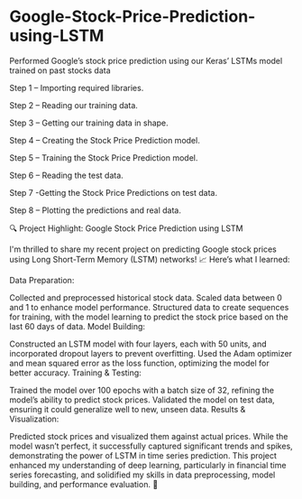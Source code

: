 # Google-Stock-Price-Prediction-using-LSTM
Performed Google’s stock price prediction using our Keras’ LSTMs model trained on past stocks data

Step 1 – Importing required libraries.

Step 2 – Reading our training data.

Step 3 – Getting our training data in shape.

Step 4 – Creating the Stock Price Prediction model.

Step 5 – Training the Stock Price Prediction model.

Step 6 – Reading the test data.

Step 7 -Getting the Stock Price Predictions on test data.

Step 8 – Plotting the predictions and real data.


🔍 Project Highlight: Google Stock Price Prediction using LSTM

I'm thrilled to share my recent project on predicting Google stock prices using Long Short-Term Memory (LSTM) networks! 📈 Here’s what I learned:

Data Preparation:

Collected and preprocessed historical stock data.
Scaled data between 0 and 1 to enhance model performance.
Structured data to create sequences for training, with the model learning to predict the stock price based on the last 60 days of data.
Model Building:

Constructed an LSTM model with four layers, each with 50 units, and incorporated dropout layers to prevent overfitting.
Used the Adam optimizer and mean squared error as the loss function, optimizing the model for better accuracy.
Training & Testing:

Trained the model over 100 epochs with a batch size of 32, refining the model’s ability to predict stock prices.
Validated the model on test data, ensuring it could generalize well to new, unseen data.
Results & Visualization:

Predicted stock prices and visualized them against actual prices.
While the model wasn’t perfect, it successfully captured significant trends and spikes, demonstrating the power of LSTM in time series prediction.
This project enhanced my understanding of deep learning, particularly in financial time series forecasting, and solidified my skills in data preprocessing, model building, and performance evaluation. 🚀



